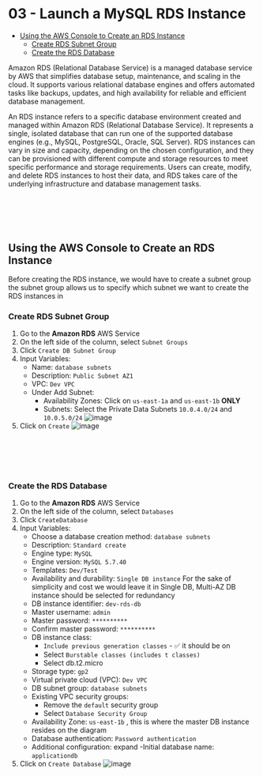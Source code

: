 # 03 - Launch a MySQL RDS Instance


<!-- no toc -->
- [Using the AWS Console to Create an RDS Instance](#using-the-aws-console-to-create-an-rds-instance)
  - [Create RDS Subnet Group](#create-rds-subnet-group)
  - [Create the RDS Database](#create-the-rds-database)



Amazon RDS (Relational Database Service) is a managed database service by AWS that simplifies database setup, maintenance, and scaling in the cloud. It supports various relational database engines and offers automated tasks like backups, updates, and high availability for reliable and efficient database management.

An RDS instance refers to a specific database environment created and managed within Amazon RDS (Relational Database Service). It represents a single, isolated database that can run one of the supported database engines (e.g., MySQL, PostgreSQL, Oracle, SQL Server). RDS instances can vary in size and capacity, depending on the chosen configuration, and they can be provisioned with different compute and storage resources to meet specific performance and storage requirements. Users can create, modify, and delete RDS instances to host their data, and RDS takes care of the underlying infrastructure and database management tasks.

<br><br>
---
## Using the AWS Console to Create an RDS Instance
Before creating the RDS instance, we would have to create a subnet group the subnet group allows us to specify which subnet we want to create the RDS instances in
### Create RDS Subnet Group
1. Go to the **Amazon RDS** AWS Service
2. On the left side of the column, select `Subnet Groups`
3. Click `Create DB Subnet Group`
4. Input Variables:
    - Name: `database subnets`
    - Description: `Public Subnet AZ1`
    - VPC: `Dev VPC`
    - Under Add Subnet:
      -  Availability Zones: Click on `us-east-1a` and `us-east-1b` **ONLY**
      -  Subnets: Select the Private Data Subnets `10.0.4.0/24` and `10.0.5.0/24`
        ![image](https://github.com/victorwokili/AWS-Advanced/assets/18079443/e5239ee1-4036-4a3d-b4b4-ad5d7e98c0ed)
5. Click on `Create`
![image](https://github.com/victorwokili/AWS-Advanced/assets/18079443/96fb8a14-4755-4d17-a86f-378013f46145)

<br><br>
---
### Create the RDS Database
1. Go to the **Amazon RDS** AWS Service
2. On the left side of the column, select `Databases`
3. Click `CreateDatabase`
4. Input Variables:
    - Choose a database creation method: `database subnets`
    - Description: `Standard create`
    - Engine type: `MySQL`
    - Engine version: `MySQL 5.7.40`
    - Templates: `Dev/Test`
    - Availability and durability: `Single DB instance`
For the sake of simplicity and cost we would leave it in Single DB, Multi-AZ DB instance should be selected for redundancy
    - DB instance identifier: `dev-rds-db`
    - Master username: `admin`
    - Master password: `**********`
    - Confirm master password: `**********`
    - DB instance class:
      - `Include previous generation classes` - ✅ it should be on
      - Select `Burstable classes (includes t classes)`
      - Select db.t2.micro
    - Storage type: `gp2`
    - Virtual private cloud (VPC): `Dev VPC`
    - DB subnet group: `database subnets`
    - Existing VPC security groups:
      - Remove the `default` security group
      - Select `Database Security Group`
   - Availability Zone: `us-east-1b` , this is where the master DB instance resides on the diagram
   - Database authentication: `Password authentication`
   - Additional configuration: expand
     -Initial database name: `applicationdb`
5. Click on `Create Database`
![image](https://github.com/victorwokili/AWS-Advanced/assets/18079443/96fb8a14-4755-4d17-a86f-378013f46145)
